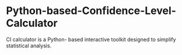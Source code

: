 # Python-based-Confidence-Level-Calculator
CI calculator is a Python- based interactive toolkit designed to simplify statistical analysis.
